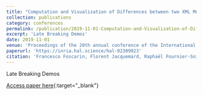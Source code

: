 ```yaml
---
title: "Computation and Visualization of Differences between two XML Music Score Files"
collection: publications
category: conferences
permalink: /publication/2019-11-01-Computation-and-Visualization-of-Differences-between-two-XML-Music-Score-Files
excerpt: 'Late Breaking Demos'
date: 2019-11-01
venue: 'Proceedings of the 20th annual conference of the International Society for Music Information Retrieval (ISMIR)'
paperurl: 'https://inria.hal.science/hal-02309923'
citation: 'Francesco Foscarin, Florent Jacquemard, Raphaël Fournier-Sniehotta, &quot;Computation and Visualization of Differences between two XML Music Score Files&quot; In the proceedings of 20th annual conference of the International Society for Music Information Retrieval (ISMIR), 2019.'
---
```

Late Breaking Demos

[Access paper here](https://inria.hal.science/hal-02309923){:target="_blank"}
